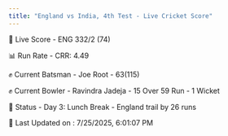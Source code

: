 ```yaml
---
title: "England vs India, 4th Test - Live Cricket Score"
---
```


🔴 Live Score - ENG 332/2 (74)  

📊 Run Rate - CRR: 4.49  

✊ Current Batsman - Joe Root - 63(115)  

✊ Current Bowler - Ravindra Jadeja - 15 Over 59 Run - 1 Wicket  

📑 Status - Day 3: Lunch Break - England trail by 26 runs

📝 Last Updated on : 7/25/2025, 6:01:07 PM  

